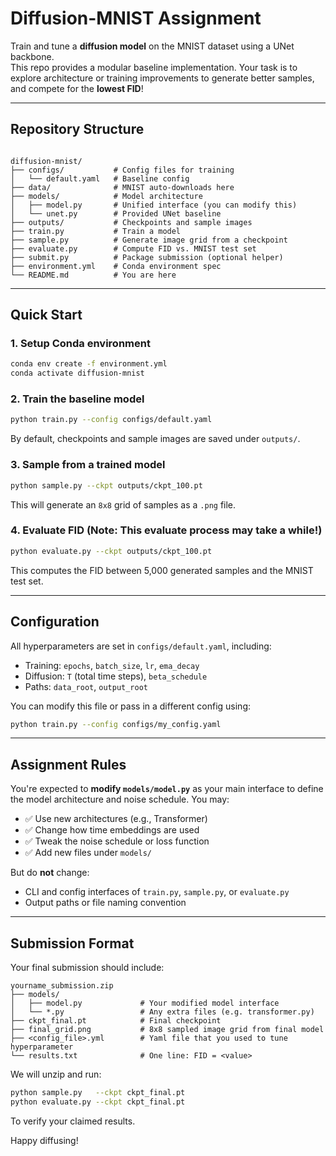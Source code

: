 # Diffusion-MNIST Assignment

Train and tune a **diffusion model** on the MNIST dataset using a UNet backbone.  
This repo provides a modular baseline implementation. Your task is to explore architecture or training improvements to generate better samples, and compete for the **lowest FID**!

---

## Repository Structure

```

diffusion-mnist/
├── configs/           # Config files for training
│   └── default.yaml   # Baseline config
├── data/              # MNIST auto-downloads here
├── models/            # Model architecture
│   ├── model.py       # Unified interface (you can modify this)
│   └── unet.py        # Provided UNet baseline
├── outputs/           # Checkpoints and sample images
├── train.py           # Train a model
├── sample.py          # Generate image grid from a checkpoint
├── evaluate.py        # Compute FID vs. MNIST test set
├── submit.py          # Package submission (optional helper)
├── environment.yml    # Conda environment spec
└── README.md          # You are here

````

---

## Quick Start

### 1. Setup Conda environment

```bash
conda env create -f environment.yml
conda activate diffusion-mnist
````

### 2. Train the baseline model

```bash
python train.py --config configs/default.yaml
```

By default, checkpoints and sample images are saved under `outputs/`.

### 3. Sample from a trained model

```bash
python sample.py --ckpt outputs/ckpt_100.pt
```

This will generate an `8x8` grid of samples as a `.png` file.

### 4. Evaluate FID (Note: This evaluate process may take a while!)

```bash
python evaluate.py --ckpt outputs/ckpt_100.pt
```

This computes the FID between 5,000 generated samples and the MNIST test set.

---

## Configuration

All hyperparameters are set in `configs/default.yaml`, including:

* Training: `epochs`, `batch_size`, `lr`, `ema_decay`
* Diffusion: `T` (total time steps), `beta_schedule`
* Paths: `data_root`, `output_root`

You can modify this file or pass in a different config using:

```bash
python train.py --config configs/my_config.yaml
```

---

## Assignment Rules

You're expected to **modify `models/model.py`** as your main interface to define the model architecture and noise schedule. You may:

- ✅ Use new architectures (e.g., Transformer)
- ✅ Change how time embeddings are used
- ✅ Tweak the noise schedule or loss function
- ✅ Add new files under `models/`

But do **not** change:

* CLI and config interfaces of `train.py`, `sample.py`, or `evaluate.py`
* Output paths or file naming convention

---

## Submission Format

Your final submission should include:

```
yourname_submission.zip
├── models/
│   ├── model.py             # Your modified model interface
│   └── *.py                 # Any extra files (e.g. transformer.py)
├── ckpt_final.pt            # Final checkpoint
├── final_grid.png           # 8x8 sampled image grid from final model
├── <config_file>.yml        # Yaml file that you used to tune hyperparameter
└── results.txt              # One line: FID = <value>
```

We will unzip and run:

```bash
python sample.py   --ckpt ckpt_final.pt
python evaluate.py --ckpt ckpt_final.pt
```

To verify your claimed results.

Happy diffusing!